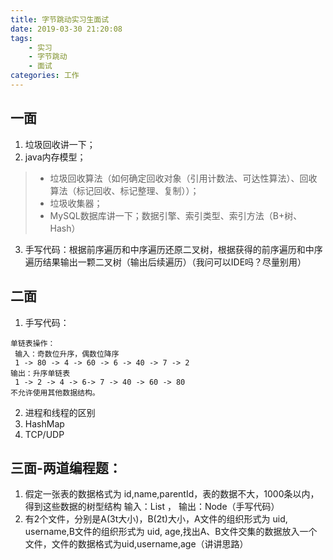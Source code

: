 ```yaml
---
title: 字节跳动实习生面试
date: 2019-03-30 21:20:08
tags: 
    - 实习
    - 字节跳动
    - 面试
categories: 工作
---
```


## 一面
1. 垃圾回收讲一下；
2. java内存模型；
> - 垃圾回收算法（如何确定回收对象（引用计数法、可达性算法）、回收算法（标记回收、标记整理、复制））；
> - 垃圾收集器；
> - MySQL数据库讲一下；数据引擎、索引类型、索引方法（B+树、Hash）
<!-- more --> 
3. 手写代码：根据前序遍历和中序遍历还原二叉树，根据获得的前序遍历和中序遍历结果输出一颗二叉树（输出后续遍历）（我问可以IDE吗？尽量别用）
## 二面
1. 手写代码： 
```
单链表操作：   
 输入：奇数位升序，偶数位降序  
 1 -> 80 -> 4 -> 60 -> 6 -> 40 -> 7 -> 2    
输出：升序单链表  
 1 -> 2 -> 4 -> 6-> 7 -> 40 -> 60 -> 80  
不允许使用其他数据结构。
```
2. 进程和线程的区别
3. HashMap
4. TCP/UDP
## 三面-两道编程题：
 1. 假定一张表的数据格式为 id,name,parentId，表的数据不大，1000条以内，得到这些数据的树型结构	输入：List<User> ， 输出：Node（手写代码）
2. 有2个文件，分别是A(3t大小)，B(2t)大小，A文件的组织形式为 uid, username,B文件的组织形式为 uid, age,找出A、B文件交集的数据放入一个文件，文件的数据格式为uid,username,age（讲讲思路）